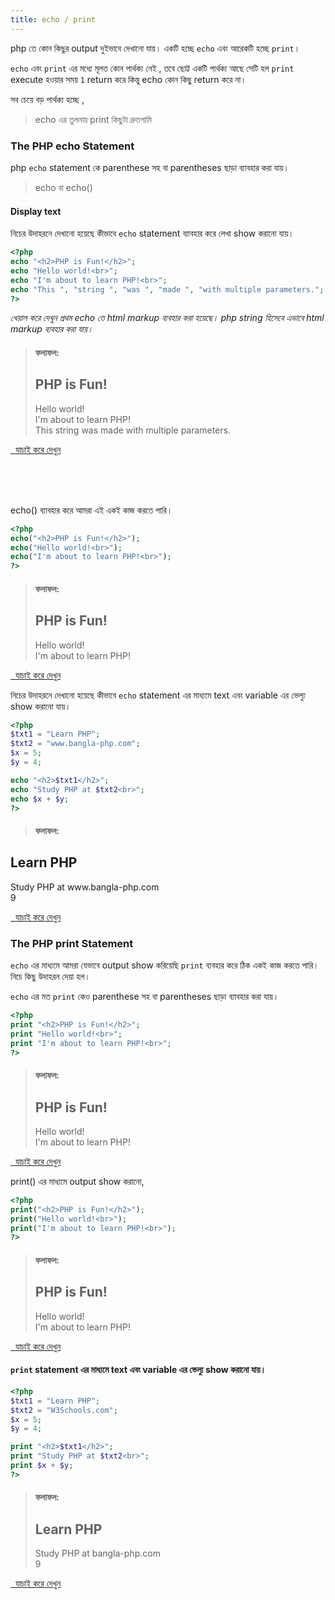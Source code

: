 ```yaml
---
title: echo / print
---
```


php তে কোন কিছুর output দুইভাবে দেখানো যায়। একটি হচ্ছে `echo` এবং আরেকটি হচ্ছে `print`। 

`echo` এবং `print` এর মধ্যে মূলত কোন পার্থক্য নেই , তবে ছোট্ট একটি পার্থক্য আছে সেটি হল `print` execute হওয়ার সময় `1` return করে কিন্তু echo কোন কিছু return করে না।

সব চেয়ে বড় পার্থক্য হচ্ছে ,
> echo এর তুলনায় print কিছুটা দ্রুতগামি

### The PHP echo Statement
php `echo` statement কে parenthese সহ বা parentheses ছাড়া ব্যাবহার করা যায়।
> echo বা echo()

#### Display text
নিচের উদাহরনে দেখানো হয়েছে কীভাবে `echo` statement ব্যাবহার করে লেখা show করানো যায়।

```php
<?php
echo "<h2>PHP is Fun!</h2>";
echo "Hello world!<br>";
echo "I'm about to learn PHP!<br>";
echo "This ", "string ", "was ", "made ", "with multiple parameters.";
?>
```
_খেয়াল করে দেখুন প্রথম echo তে html markup ব্যবহার করা হয়েছে। php string হিসেবে এভাবে html markup ব্যবহার করা যায়।_

> #### ফলাফল:
> <h2>PHP is Fun!</h2>Hello world!<br>I'm about to learn PHP!<br>This string was made with multiple parameters.

<a href="http://code.runnable.com/V5LXC0YqLKR5OszG/echo-print-1-for-php" target="_blank" class="try-it"><i class="fa fa-play"></i>&nbsp;&nbsp;যাচাই করে দেখুন</a>


<br><br><br>

echo() ব্যাবহার করে আমরা এই একই কাজ করতে পারি।

```php
<?php
echo("<h2>PHP is Fun!</h2>");
echo("Hello world!<br>");
echo("I'm about to learn PHP!<br>");
?>
```
> #### ফলাফল:
> <h2>PHP is Fun!</h2>Hello world!<br>I'm about to learn PHP!<br>

<a href="http://code.runnable.com/V5LYNlF6Xtl5csHR/echo-print-2-for-php" target="_blank" class="try-it"><i class="fa fa-play"></i>&nbsp;&nbsp;যাচাই করে দেখুন</a>



নিচের উদাহরনে দেখানো হয়েছে কীভাবে `echo` statement এর মাধ্যমে text এবং variable এর ভেল্যু show করানো যায়।
```php
<?php
$txt1 = "Learn PHP";
$txt2 = "www.bangla-php.com";
$x = 5;
$y = 4;

echo "<h2>$txt1</h2>";
echo "Study PHP at $txt2<br>";
echo $x + $y;
?>
```
> #### ফলাফল:
> 
<h2>Learn PHP</h2>Study PHP at www.bangla-php.com<br>9

<a href="http://code.runnable.com/V5LYtlb2nNF5UM9B/echo-print-3-for-php" target="_blank" class="try-it"><i class="fa fa-play"></i>&nbsp;&nbsp;যাচাই করে দেখুন</a>





### The PHP print Statement

`echo` এর মাধ্যমে আমরা যেভাবে output show করিয়েছি `print` ব্যবহার করে ঠিক একই কাজ করতে পারি। নিচে কিছু উদাহরন দেয়া হল।

`echo` এর মত `print` কেও parenthese সহ বা parentheses ছাড়া ব্যাবহার করা যায়।


```php
<?php
print "<h2>PHP is Fun!</h2>";
print "Hello world!<br>";
print "I'm about to learn PHP!<br>";
?>
```
> #### ফলাফল:
> <h2>PHP is Fun!</h2>Hello world!<br>I'm about to learn PHP!<br>

<a href="http://code.runnable.com/V5LZwGmO_AZ69Map/echo-print-4-for-php" target="_blank" class="try-it"><i class="fa fa-play"></i>&nbsp;&nbsp;যাচাই করে দেখুন</a>




print() এর মাধ্যমে output show করানো,

```php
<?php
print("<h2>PHP is Fun!</h2>");
print("Hello world!<br>");
print("I'm about to learn PHP!<br>");
?>
```
> #### ফলাফল:
> <h2>PHP is Fun!</h2>Hello world!<br>I'm about to learn PHP!<br>

<a href="http://code.runnable.com/V5LaOYvrd-95gxSR/echo-print-5-for-php" target="_blank" class="try-it"><i class="fa fa-play"></i>&nbsp;&nbsp;যাচাই করে দেখুন</a>


#### `print` statement এর মাধ্যমে text এবং variable এর ভেল্যু show করানো যায়।
```php
<?php
$txt1 = "Learn PHP";
$txt2 = "W3Schools.com";
$x = 5;
$y = 4;

print "<h2>$txt1</h2>";
print "Study PHP at $txt2<br>";
print $x + $y;
?>
```
> #### ফলাফল:
> <h2>Learn PHP</h2>Study PHP at bangla-php.com<br>9

<a href="http://code.runnable.com/V5LapCiSNuV5JktS/echo-print-6-for-php" target="_blank" class="try-it"><i class="fa fa-play"></i>&nbsp;&nbsp;যাচাই করে দেখুন</a>




